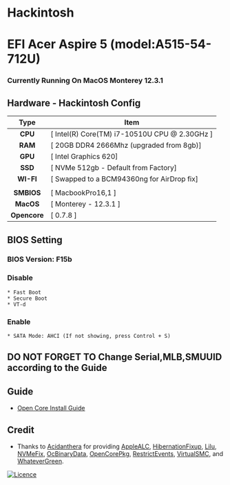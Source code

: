 # Hackintosh
# EFI Acer Aspire 5 (model:A515-54-712U)

### Currently Running On MacOS Monterey 12.3.1 


## Hardware - Hackintosh Config

|       Type       | Item                                             |
|:----------------:|--------------------------------------------------|
|     **CPU**      | [ Intel(R) Core(TM) i7-10510U CPU @ 2.30GHz ]    |
|     **RAM**      | [ 20GB DDR4 2666Mhz (upgraded from 8gb)]         |
|     **GPU**      | [ Intel Graphics 620]                            |
|     **SSD**      | [ NVMe 512gb - Default from Factory]             |
|    **WI-FI**     | [ Swapped to a BCM94360ng for AirDrop fix]       |
|                  |                                                  |
|    **SMBIOS**    | [ MacbookPro16,1 ]                               |
|    **MacOS**     | [ Monterey - 12.3.1 ]                            |
|   **Opencore**   | [ 0.7.8 ]                                        |


## BIOS Setting

### BIOS Version: F15b

### Disable

```
* Fast Boot
* Secure Boot
* VT-d
```

### Enable

```
* SATA Mode: AHCI (If not showing, press Control + S)
```

## DO NOT FORGET TO Change Serial,MLB,SMUUID according to the Guide

## Guide<br>

- [Open Core Install Guide](https://dortania.github.io/OpenCore-Install-Guide/)

## Credit<br>

- Thanks to [Acidanthera](https://github.com/acidanthera) for providing [AppleALC](https://github.com/acidanthera/AppleALC), [HibernationFixup](https://github.com/acidanthera/HibernationFixup), [Lilu](https://github.com/acidanthera/Lilu), [NVMeFix](https://github.com/acidanthera/NVMeFix), [OcBinaryData](https://github.com/acidanthera/OcBinaryData), [OpenCorePkg](https://github.com/acidanthera/OpenCorePkg), [RestrictEvents](https://github.com/acidanthera/RestrictEvents), [VirtualSMC](https://github.com/acidanthera/VirtualSMC), and [WhateverGreen](https://github.com/acidanthera/WhateverGreen).



[![Licence](https://img.shields.io/github/license/Ileriayo/markdown-badges?style=for-the-badge)](./LICENSE)
